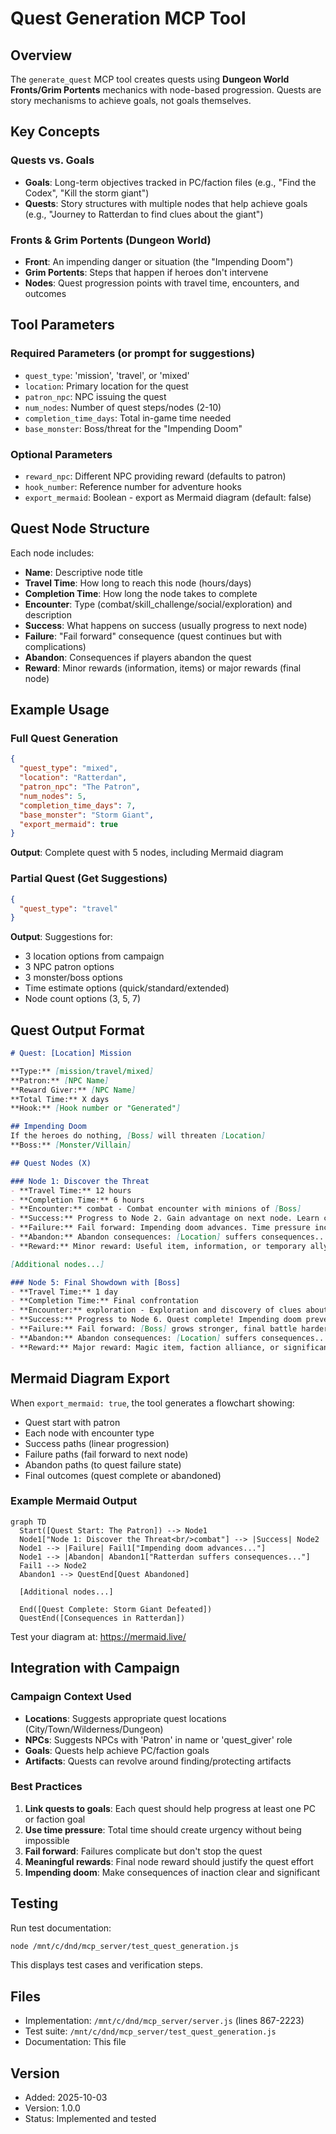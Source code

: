 # Quest Generation MCP Tool

## Overview
The `generate_quest` MCP tool creates quests using **Dungeon World Fronts/Grim Portents** mechanics with node-based progression. Quests are story mechanisms to achieve goals, not goals themselves.

## Key Concepts

### Quests vs. Goals
- **Goals**: Long-term objectives tracked in PC/faction files (e.g., "Find the Codex", "Kill the storm giant")
- **Quests**: Story structures with multiple nodes that help achieve goals (e.g., "Journey to Ratterdan to find clues about the giant")

### Fronts & Grim Portents (Dungeon World)
- **Front**: An impending danger or situation (the "Impending Doom")
- **Grim Portents**: Steps that happen if heroes don't intervene
- **Nodes**: Quest progression points with travel time, encounters, and outcomes

## Tool Parameters

### Required Parameters (or prompt for suggestions)
- `quest_type`: 'mission', 'travel', or 'mixed'
- `location`: Primary location for the quest
- `patron_npc`: NPC issuing the quest
- `num_nodes`: Number of quest steps/nodes (2-10)
- `completion_time_days`: Total in-game time needed
- `base_monster`: Boss/threat for the "Impending Doom"

### Optional Parameters
- `reward_npc`: Different NPC providing reward (defaults to patron)
- `hook_number`: Reference number for adventure hooks
- `export_mermaid`: Boolean - export as Mermaid diagram (default: false)

## Quest Node Structure

Each node includes:
- **Name**: Descriptive node title
- **Travel Time**: How long to reach this node (hours/days)
- **Completion Time**: How long the node takes to complete
- **Encounter**: Type (combat/skill_challenge/social/exploration) and description
- **Success**: What happens on success (usually progress to next node)
- **Failure**: "Fail forward" consequence (quest continues but with complications)
- **Abandon**: Consequences if players abandon the quest
- **Reward**: Minor rewards (information, items) or major rewards (final node)

## Example Usage

### Full Quest Generation
```json
{
  "quest_type": "mixed",
  "location": "Ratterdan",
  "patron_npc": "The Patron",
  "num_nodes": 5,
  "completion_time_days": 7,
  "base_monster": "Storm Giant",
  "export_mermaid": true
}
```

**Output**: Complete quest with 5 nodes, including Mermaid diagram

### Partial Quest (Get Suggestions)
```json
{
  "quest_type": "travel"
}
```

**Output**: Suggestions for:
- 3 location options from campaign
- 3 NPC patron options
- 3 monster/boss options
- Time estimate options (quick/standard/extended)
- Node count options (3, 5, 7)

## Quest Output Format

```markdown
# Quest: [Location] Mission

**Type:** [mission/travel/mixed]
**Patron:** [NPC Name]
**Reward Giver:** [NPC Name]
**Total Time:** X days
**Hook:** [Hook number or "Generated"]

## Impending Doom
If the heroes do nothing, [Boss] will threaten [Location]
**Boss:** [Monster/Villain]

## Quest Nodes (X)

### Node 1: Discover the Threat
- **Travel Time:** 12 hours
- **Completion Time:** 6 hours
- **Encounter:** combat - Combat encounter with minions of [Boss]
- **Success:** Progress to Node 2. Gain advantage on next node. Learn critical information.
- **Failure:** Fail forward: Impending doom advances. Time pressure increases.
- **Abandon:** Abandon consequences: [Location] suffers consequences...
- **Reward:** Minor reward: Useful item, information, or temporary ally

[Additional nodes...]

### Node 5: Final Showdown with [Boss]
- **Travel Time:** 1 day
- **Completion Time:** Final confrontation
- **Encounter:** exploration - Exploration and discovery of clues about [Boss]
- **Success:** Progress to Node 6. Quest complete! Impending doom prevented.
- **Failure:** Fail forward: [Boss] grows stronger, final battle harder.
- **Abandon:** Abandon consequences: [Location] suffers consequences...
- **Reward:** Major reward: Magic item, faction alliance, or significant gold
```

## Mermaid Diagram Export

When `export_mermaid: true`, the tool generates a flowchart showing:
- Quest start with patron
- Each node with encounter type
- Success paths (linear progression)
- Failure paths (fail forward to next node)
- Abandon paths (to quest failure state)
- Final outcomes (quest complete or abandoned)

### Example Mermaid Output
```mermaid
graph TD
  Start([Quest Start: The Patron]) --> Node1
  Node1["Node 1: Discover the Threat<br/>combat"] --> |Success| Node2
  Node1 --> |Failure| Fail1["Impending doom advances..."]
  Node1 --> |Abandon| Abandon1["Ratterdan suffers consequences..."]
  Fail1 --> Node2
  Abandon1 --> QuestEnd[Quest Abandoned]

  [Additional nodes...]

  End([Quest Complete: Storm Giant Defeated])
  QuestEnd([Consequences in Ratterdan])
```

Test your diagram at: https://mermaid.live/

## Integration with Campaign

### Campaign Context Used
- **Locations**: Suggests appropriate quest locations (City/Town/Wilderness/Dungeon)
- **NPCs**: Suggests NPCs with 'Patron' in name or 'quest_giver' role
- **Goals**: Quests help achieve PC/faction goals
- **Artifacts**: Quests can revolve around finding/protecting artifacts

### Best Practices
1. **Link quests to goals**: Each quest should help progress at least one PC or faction goal
2. **Use time pressure**: Total time should create urgency without being impossible
3. **Fail forward**: Failures complicate but don't stop the quest
4. **Meaningful rewards**: Final node reward should justify the quest effort
5. **Impending doom**: Make consequences of inaction clear and significant

## Testing

Run test documentation:
```bash
node /mnt/c/dnd/mcp_server/test_quest_generation.js
```

This displays test cases and verification steps.

## Files
- Implementation: `/mnt/c/dnd/mcp_server/server.js` (lines 867-2223)
- Test suite: `/mnt/c/dnd/mcp_server/test_quest_generation.js`
- Documentation: This file

## Version
- Added: 2025-10-03
- Version: 1.0.0
- Status: Implemented and tested
